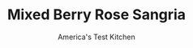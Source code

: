 ---
layout: ../../layouts/MarkdownPostLayout.astro
title: Mixed Berry Rose Sangria
author: America's Test Kitchen
pubDate: 2023-03-15
description: "Meet your new favorite patio drink."
image_url: https://res.cloudinary.com/hksqkdlah/image/upload/ar_1:1,c_fill,dpr_2.0,f_auto,fl_lossy.progressive.strip_profile,g_faces:auto,q_auto:low,w_344/SFS_MixedBerryRoseSangria_034_cllyvx
tags: ["Fruit","Beverages"]
calories: 1021
protein: 
carbohydrates: 14
fats: 
fiber: 2
ingredients: ["6 ounces (1 heaping cup), raspberries, divided","6 ounces (1 heaping cup), blueberries, divided","5 ounces (1 cup), strawberries, hulled, divided","1 tablespoon, sugar","1 (750-ml) bottle dry, rose wine, chilled","2 ounces, Grand Marnier"]
serves: 6
time: "20 minutes, plus 4 hours chilling"
instructions: ["Using potato masher, mash half of raspberries, half of blueberries, half of strawberries, and sugar in large bowl until berries are thoroughly crushed and sugar is dissolved, about 1 minute. Whisk rose into mashed berries until combined. Transfer to refrigerator and chill for at least 4 hours or up to 24 hours.","Meanwhile, cut remaining raspberries in half and cut remaining strawberries into ½-inch pieces. Transfer cut berries to serving pitcher. Add Grand Marnier and remaining blueberries. Cover and refrigerate until ready to serve.","Strain rose mixture through fine‑mesh strainer set over 2-quart liquid measuring cup or large bowl, pressing on solids to extract as much juice as possible. Discard solids.","Transfer strained mixture to pitcher with berries and stir to combine. Serve."]
nutrition: ["189 mg Potassium, K","40 mg Phosphorus, P","23 mg Calcium, Ca","23 mg Magnesium, Mg","7 mg Sodium, Na","24 mg Vitamin C, total ascorbic acid","2 g Fiber, total dietary","14 µg Folate, food","8 g Sugars, total","8 µg Vitamin K (phylloquinone)","183 g Water","14 g Carbohydrate, by difference","14 µg Folate, DFE","1 µg Vitamin A, RAE","170 kcal Energy","2 g Sugars, added","1021 calories"]
notes: "Use a dry rose wine that isn’t too expensive but one that you would enjoy drinking on its own. Most raspberries and blueberries come in 6-ounce containers, but if you can find only 5-ounce containers, you don’t need to buy a second container to make up the extra ounce. We prefer the flavor of mixed berries here, but you can also use a single variety of berry or swap in blackberries, as long as the total amount still equals 17 ounces. You can substitute a different orange liqueur for the Grand Marnier, if desired."
---